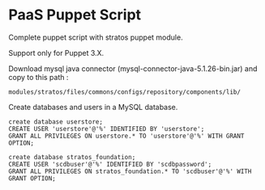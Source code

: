 PaaS Puppet Script
==============

Complete puppet script with stratos puppet module. 

Support only for Puppet 3.X.


Download mysql java connector (mysql-connector-java-5.1.26-bin.jar) and copy to this path :

    modules/stratos/files/commons/configs/repository/components/lib/

Create databases and users in a MySQL database.


    create database userstore;
    CREATE USER 'userstore'@'%' IDENTIFIED BY 'userstore';
    GRANT ALL PRIVILEGES ON userstore.* TO 'userstore'@'%' WITH GRANT OPTION;

    create database stratos_foundation;
    CREATE USER 'scdbuser'@'%' IDENTIFIED BY 'scdbpassword';
    GRANT ALL PRIVILEGES ON stratos_foundation.* TO 'scdbuser'@'%' WITH GRANT OPTION;
